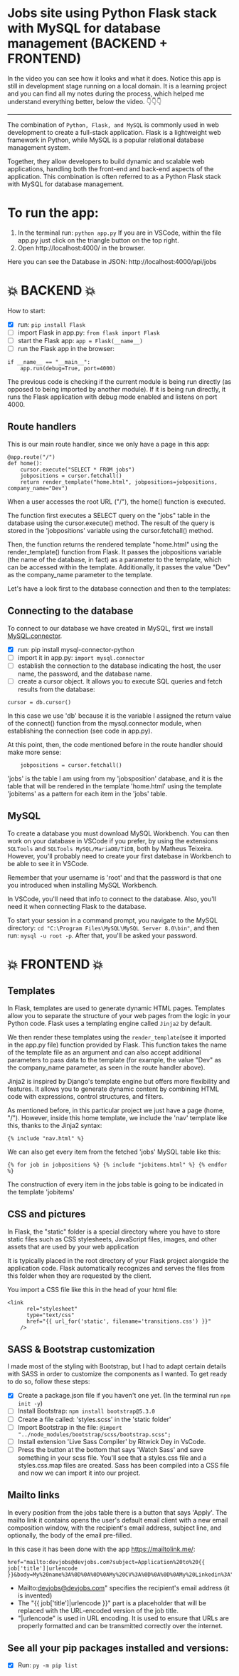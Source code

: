# Jobs site using Python Flask stack with MySQL for database management (BACKEND + FRONTEND)

In the video you can see how it looks and what it does. Notice this app is still in development stage running on a local domain. It is a learning project and you can find all my notes during the process, which helped me understand everything better, below the video. 👇👇👇

---

The combination of `Python, Flask, and MySQL` is commonly used in web development to create a full-stack application. Flask is a lightweight web framework in Python, while MySQL is a popular relational database management system.

Together, they allow developers to build dynamic and scalable web applications, handling both the front-end and back-end aspects of the application. This combination is often referred to as a Python Flask stack with MySQL for database management.

# To run the app:

1. In the terminal run: `python app.py` If you are in VSCode, within the file app.py just click on the triangle button on the top right.
2. Open http://localhost:4000/ in the browser.

Here you can see the Database in JSON:
http://localhost:4000/api/jobs

# 💥 BACKEND 💥

How to start:

- [x] run: `pip install Flask`
- [ ] import Flask in app.py: `from flask import Flask`
- [ ] start the Flask app: `app = Flask(__name__)`
- [ ] run the Flask app in the browser:

```
if __name__ == "__main__":
    app.run(debug=True, port=4000)
```

The previous code is checking if the current module is being run directly (as opposed to being imported by another module). If it is being run directly, it runs the Flask application with debug mode enabled and listens on port 4000.

## Route handlers

This is our main route handler, since we only have a page in this app:

```
@app.route("/")
def home():
    cursor.execute("SELECT * FROM jobs")
    jobpositions = cursor.fetchall()
    return render_template("home.html", jobpositions=jobpositions, company_name="Dev")
```

When a user accesses the root URL ("/"), the home() function is executed.

The function first executes a SELECT query on the "jobs" table in the database using the cursor.execute() method. The result of the query is stored in the 'jobpositions' variable using the cursor.fetchall() method.

Then, the function returns the rendered template "home.html" using the render_template() function from Flask. It passes the jobpositions variable (the name of the database, in fact) as a parameter to the template, which can be accessed within the template. Additionally, it passes the value "Dev" as the company_name parameter to the template.

Let's have a look first to the database connection and then to the templates:

## Connecting to the database

To connect to our database we have created in MySQL, first we install [MySQL.connector](https://dev.mysql.com/doc/connector-python/en/connector-python-installation.html).

- [x] run: pip install mysql-connector-python
- [ ] import it in app.py: `import mysql.connector`
- [ ] establish the connection to the database indicating the host, the user name, the password, and the database name.
- [ ] create a cursor object. It allows you to execute SQL queries and fetch results from the database:

```
cursor = db.cursor()
```

In this case we use 'db' because it is the variable I assigned the return value of the connect() function from the mysql.connector module, when establishing the connection (see code in app.py).

At this point, then, the code mentioned before in the route handler should make more sense:

```cursor.execute("SELECT * FROM jobs")
    jobpositions = cursor.fetchall()
```

'jobs' is the table I am using from my 'jobsposition' database, and it is the table that will be rendered in the template 'home.html' using the template 'jobitems' as a pattern for each item in the 'jobs' table.

## MySQL

To create a database you must download MySQL Workbench. You can then work on your database in VSCode if you prefer, by using the extensions `SQLTools` and `SQLTools MySQL/MariaDB/TiDB`, both by Matheus Teixeira. However, you'll probably need to create your first datebase in Workbench to be able to see it in VSCode.

Remember that your username is 'root' and that the password is that one you introduced when installing MySQL Workbench.

In VSCode, you'll need that info to connect to the database. Also, you'll need it when connecting Flask to the database.

To start your session in a command prompt, you navigate to the MySQL directory:
`cd "C:\Program Files\MySQL\MySQL Server 8.0\bin"`, and then run: `mysql -u root -p`. After that, you'll be asked your password.

# 💥 FRONTEND 💥

## Templates

In Flask, templates are used to generate dynamic HTML pages. Templates allow you to separate the structure of your web pages from the logic in your Python code. Flask uses a templating engine called `Jinja2` by default.

We then render these templates using the `render_template`(see it imported in the app.py file) function provided by Flask. This function takes the name of the template file as an argument and can also accept additional parameters to pass data to the template (for example, the value "Dev" as the company_name parameter, as seen in the route handler above).

Jinja2 is inspired by Django's template engine but offers more flexibility and features. It allows you to generate dynamic content by combining HTML code with expressions, control structures, and filters.

As mentioned before, in this particular project we just have a page (home, "/"). However, inside this home template, we include the 'nav' template like this, thanks to the Jinja2 syntax:

`{% include "nav.html" %}`

We can also get every item from the fetched 'jobs' MySQL table like this:

`{% for job in jobpositions %} {% include "jobitems.html" %} {% endfor %}`

The construction of every item in the jobs table is going to be indicated in the template 'jobitems'

## CSS and pictures

In Flask, the "static" folder is a special directory where you have to store static files such as CSS stylesheets, JavaScript files, images, and other assets that are used by your web application

It is typically placed in the root directory of your Flask project alongside the application code. Flask automatically recognizes and serves the files from this folder when they are requested by the client.

You import a CSS file like this in the head of your html file:

```
<link
      rel="stylesheet"
      type="text/css"
      href="{{ url_for('static', filename='transitions.css') }}"
    />
```

## SASS & Bootstrap customization

I made most of the styling with Bootstrap, but I had to adapt certain details with SASS in order to customize the components as I wanted. To get ready to do so, follow these steps:

- [x] Create a package.json file if you haven't one yet. (In the terminal run `npm init -y`)
- [ ] Install Bootstrap: `npm install bootstrap@5.3.0`
- [ ] Create a file called: 'styles.scss' in the 'static folder'
- [ ] Import Bootstrap in the file: `@import "../node_modules/bootstrap/scss/bootstrap.scss";`
- [ ] Install extension 'Live Sass Compiler' by Ritwick Dey in VsCode.
- [ ] Press the button at the bottom that says 'Watch Sass' and save something in your scss file. You'll see that a styles.css file and a styles.css.map files are created. Sass has been compiled into a CSS file and now we can import it into our project.

## Mailto links

In every position from the jobs table there is a button that says 'Apply'. The mailto link it contains opens the user's default email client with a new email composition window, with the recipient's email address, subject line, and optionally, the body of the email pre-filled.

In this case it has been done with the app https://mailtolink.me/:

```
href="mailto:devjobs@devjobs.com?subject=Application%20to%20{{ job['title']|urlencode }}&body=My%20name%3A%0D%0A%0D%0AMy%20CV%3A%0D%0A%0D%0AMy%20Linkedin%3A"
```

- Mailto:devjobs@devjobs.com" specifies the recipient's email address (it is invented)
- The "{{ job['title']|urlencode }}" part is a placeholder that will be replaced with the URL-encoded version of the job title.
- "|urlencode" is used in URL encoding. It is used to ensure that URLs are properly formatted and can be transmitted correctly over the internet.

## See all your pip packages installed and versions: 

- [x] Run: `py -m pip list`
